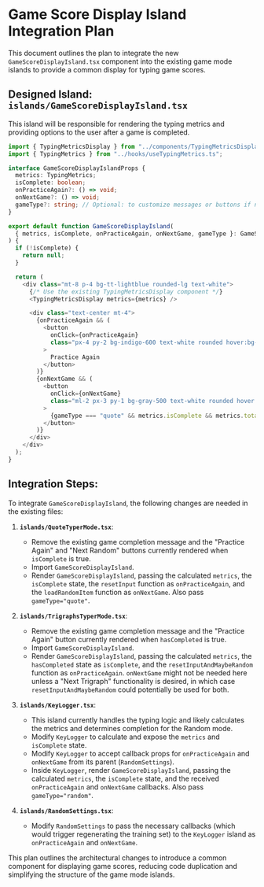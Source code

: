 # Game Score Display Island Integration Plan

This document outlines the plan to integrate the new `GameScoreDisplayIsland.tsx` component into the existing game mode islands to provide a common display for typing game scores.

## Designed Island: `islands/GameScoreDisplayIsland.tsx`

This island will be responsible for rendering the typing metrics and providing options to the user after a game is completed.

```typescript
import { TypingMetricsDisplay } from "../components/TypingMetricsDisplay.tsx";
import { TypingMetrics } from "../hooks/useTypingMetrics.ts";

interface GameScoreDisplayIslandProps {
  metrics: TypingMetrics;
  isComplete: boolean;
  onPracticeAgain?: () => void;
  onNextGame?: () => void;
  gameType?: string; // Optional: to customize messages or buttons if needed
}

export default function GameScoreDisplayIsland(
  { metrics, isComplete, onPracticeAgain, onNextGame, gameType }: GameScoreDisplayIslandProps,
) {
  if (!isComplete) {
    return null;
  }

  return (
    <div class="mt-8 p-4 bg-tt-lightblue rounded-lg text-white">
      {/* Use the existing TypingMetricsDisplay component */}
      <TypingMetricsDisplay metrics={metrics} />

      <div class="text-center mt-4">
        {onPracticeAgain && (
          <button
            onClick={onPracticeAgain}
            class="px-4 py-2 bg-indigo-600 text-white rounded hover:bg-indigo-700"
          >
            Practice Again
          </button>
        )}
        {onNextGame && (
          <button
            onClick={onNextGame}
            class="ml-2 px-3 py-1 bg-gray-500 text-white rounded hover:bg-gray-600"
          >
            {gameType === "quote" && metrics.isComplete && metrics.totalTimeSeconds > 0 ? "Next Quote" : "Next Random"}
          </button>
        )}
      </div>
    </div>
  );
}
```

## Integration Steps:

To integrate `GameScoreDisplayIsland`, the following changes are needed in the existing files:

1.  **`islands/QuoteTyperMode.tsx`**:
    *   Remove the existing game completion message and the "Practice Again" and "Next Random" buttons currently rendered when `isComplete` is true.
    *   Import `GameScoreDisplayIsland`.
    *   Render `GameScoreDisplayIsland`, passing the calculated `metrics`, the `isComplete` state, the `resetInput` function as `onPracticeAgain`, and the `loadRandomItem` function as `onNextGame`. Also pass `gameType="quote"`.

2.  **`islands/TrigraphsTyperMode.tsx`**:
    *   Remove the existing game completion message and the "Practice Again" button currently rendered when `hasCompleted` is true.
    *   Import `GameScoreDisplayIsland`.
    *   Render `GameScoreDisplayIsland`, passing the calculated `metrics`, the `hasCompleted` state as `isComplete`, and the `resetInputAndMaybeRandom` function as `onPracticeAgain`. `onNextGame` might not be needed here unless a "Next Trigraph" functionality is desired, in which case `resetInputAndMaybeRandom` could potentially be used for both.

3.  **`islands/KeyLogger.tsx`**:
    *   This island currently handles the typing logic and likely calculates the metrics and determines completion for the Random mode.
    *   Modify `KeyLogger` to calculate and expose the `metrics` and `isComplete` state.
    *   Modify `KeyLogger` to accept callback props for `onPracticeAgain` and `onNextGame` from its parent (`RandomSettings`).
    *   Inside `KeyLogger`, render `GameScoreDisplayIsland`, passing the calculated `metrics`, the `isComplete` state, and the received `onPracticeAgain` and `onNextGame` callbacks. Also pass `gameType="random"`.

4.  **`islands/RandomSettings.tsx`**:
    *   Modify `RandomSettings` to pass the necessary callbacks (which would trigger regenerating the training set) to the `KeyLogger` island as `onPracticeAgain` and `onNextGame`.

This plan outlines the architectural changes to introduce a common component for displaying game scores, reducing code duplication and simplifying the structure of the game mode islands.